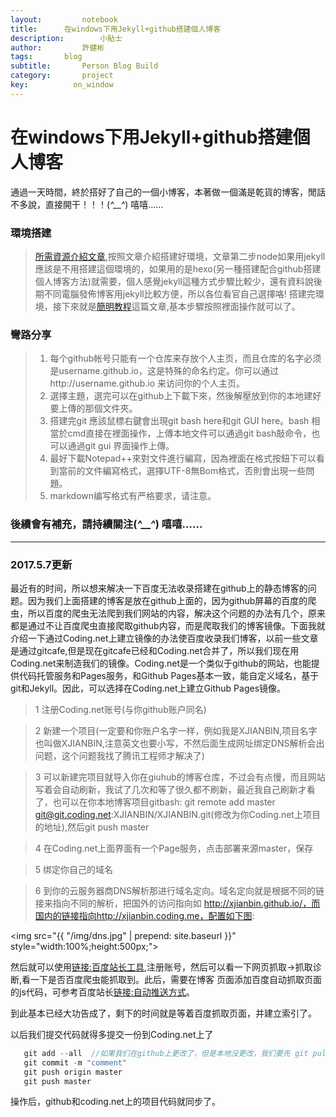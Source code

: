 ```yaml
---
layout:     	notebook
title:     	在windows下用Jekyll+github搭建個人博客
description:     	小貼士
author:     	許健彬
tags:      	blog
subtitle:     	Person Blog Build
category:     	project
key:          on_window
---
```

# 在windows下用Jekyll+github搭建個人博客

  通過一天時間，終於搭好了自己的一個小博客，本著做一個滿是乾貨的博客，閒話不多說，直接開干！！！(*^__^*) 嘻嘻……

### 環境搭建
> [所需資源介紹文章](http://www.ituring.com.cn/article/205263?utm_source=tuicool),按照文章介紹搭建好環境，文章第二步node如果用jekyll應該是不用搭建這個環境的，如果用的是hexo(另一種搭建配合github搭建個人博客方法)就需要，個人感覺jekyll這種方式步驟比較少，還有資料說後期不同電腦發佈博客用jekyll比較方便，所以各位看官自己選擇咯!
搭建完環境，接下來就是[簡明教程](http://baixin.io/2016/10/jekyll_tutorials1/)這篇文章,基本步驟按照裡面操作就可以了。

### 彎路分享

> 1. 每个github帐号只能有一个仓库来存放个人主页，而且仓库的名字必须是username.github.io，这是特殊的命名约定。你可以通过http://username.github.io 来访问你的个人主页。
> 2. 選擇主題，選完可以在github上下載下來，然後解壓放到你的本地建好要上傳的那個文件夾。
> 3. 搭建完git 應該鼠標右鍵會出現git bash here和git GUI here。bash 相當於cmd直接在裡面操作，上傳本地文件可以通過git bash敲命令，也可以通過git gui 界面操作上傳。
> 4. 最好下載Notepad++來對文件進行編寫，因為裡面在格式按鈕下可以看到當前的文件編寫格式，選擇UTF-8無Bom格式，否則會出現一些問題。
> 5. markdown编写格式有严格要求，请注意。


### 後續會有補充，請持續關注(*^__^*) 嘻嘻……  
----------------------------------------------------------------------------
### 2017.5.7更新

最近有的时间，所以想来解决一下百度无法收录搭建在github上的静态博客的问题。因为我们上面搭建的博客是放在github上面的，因为github屏幕的百度的爬虫，所以百度的爬虫无法爬到我们网站的内容，解决这个问题的办法有几个，原来都是通过不让百度爬虫直接爬取github内容，而是爬取我们的博客镜像。下面我就介绍一下通过Coding.net上建立镜像的办法使百度收录我们博客，以前一些文章是通过gitcafe,但是现在gitcafe已经和Coding.net合并了，所以我们现在用Coding.net来制造我们的镜像。Coding.net是一个类似于github的网站，也能提供代码托管服务和Pages服务，和Github Pages基本一致，能自定义域名，基于git和Jekyll。因此，可以选择在Coding.net上建立Github Pages镜像。

> 1 注册Coding.net账号(与你github账户同名)

> 2 新建一个项目(一定要和你账户名字一样，例如我是XJIANBIN,项目名字也叫做XJIANBIN,注意英文也要小写，不然后面生成网址绑定DNS解析会出问题，这个问题我找了腾讯工程师才解决了)

> 3 可以新建完项目就导入你在giuhub的博客仓库，不过会有点慢，而且网站写着会自动刷新，我试了几次和等了很久都不刷新，最近我自己刷新才看了，也可以在你本地博客项目gitbash: git remote add master git@git.coding.net:XJIANBIN/XJIANBIN.git(修改为你Coding.net上项目的地址),然后git push master

> 4 在Coding.net上面界面有一个Page服务，点击部署来源master，保存

> 5 绑定你自己的域名

> 6 到你的云服务器商DNS解析那进行域名定向。域名定向就是根据不同的链接来指向不同的解析，把国外的访问指向如 http://xjianbin.github.io/，而国内的链接指向http://xjianbin.coding.me，配置如下图:

<img src="{{ "/img/dns.jpg" | prepend: site.baseurl }}" style="width:100%;height:500px;">

然后就可以使用[链接:百度站长工具](http://zhanzhang.baidu.com/dashboard/index),注册账号，然后可以看一下网页抓取->抓取诊断,看一下是否百度爬虫能抓取到。此后，需要在博客
页面添加百度自动抓取页面的js代码，可参考百度站长[链接:自动推送方式](http://zhanzhang.baidu.com/linksubmit/)。

到此基本已经大功告成了，剩下的时间就是等着百度抓取页面，并建立索引了。

以后我们提交代码就得多提交一份到Coding.net上了
```javascript
   git add --all  //如果我们在github上更改了，但是本地没更改，我们要先 git pull origin master
   git commit -m "comment"  
   git push origin master
   git push master
```
操作后，github和coding.net上的项目代码就同步了。


